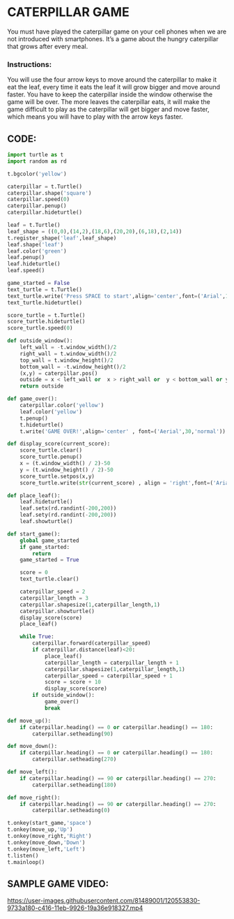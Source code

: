 # CATERPILLAR GAME

You must have played the caterpillar game on your cell phones when we are not introduced with smartphones. It’s a game about the hungry caterpillar that grows after every meal.

### Instructions: 
You will use the four arrow keys to move around the caterpillar to make it eat the leaf, every time it eats the leaf it will grow bigger and move around faster. You have to keep the caterpillar inside the window otherwise the game will be over. The more leaves the caterpillar eats, it will make the game difficult to play as the caterpillar will get bigger and move faster, which means you will have to play with the arrow keys faster.

## CODE:
```python
import turtle as t
import random as rd

t.bgcolor('yellow')

caterpillar = t.Turtle()
caterpillar.shape('square')
caterpillar.speed(0)
caterpillar.penup()
caterpillar.hideturtle()

leaf = t.Turtle()
leaf_shape = ((0,0),(14,2),(18,6),(20,20),(6,18),(2,14))
t.register_shape('leaf',leaf_shape)
leaf.shape('leaf')
leaf.color('green')
leaf.penup()
leaf.hideturtle()
leaf.speed()

game_started = False
text_turtle = t.Turtle()
text_turtle.write('Press SPACE to start',align='center',font=('Arial',16,'bold'))
text_turtle.hideturtle()

score_turtle = t.Turtle()
score_turtle.hideturtle()
score_turtle.speed(0)

def outside_window():
    left_wall = -t.window_width()/2
    right_wall = t.window_width()/2
    top_wall = t.window_height()/2
    bottom_wall = -t.window_height()/2
    (x,y) = caterpillar.pos()
    outside = x < left_wall or  x > right_wall or  y < bottom_wall or y > top_wall
    return outside

def game_over():
    caterpillar.color('yellow')
    leaf.color('yellow')
    t.penup()
    t.hideturtle()
    t.write('GAME OVER!',align='center' , font=('Aerial',30,'normal'))

def display_score(current_score):
    score_turtle.clear()
    score_turtle.penup()
    x = (t.window_width() / 2)-50
    y = (t.window_height() / 2)-50
    score_turtle.setpos(x,y)
    score_turtle.write(str(current_score) , align = 'right',font=('Arial',40,'bold'))

def place_leaf():
    leaf.hideturtle()
    leaf.setx(rd.randint(-200,200))
    leaf.sety(rd.randint(-200,200))
    leaf.showturtle()

def start_game():
    global game_started
    if game_started:
        return
    game_started = True

    score = 0
    text_turtle.clear()

    caterpillar_speed = 2
    caterpillar_length = 3
    caterpillar.shapesize(1,caterpillar_length,1)
    caterpillar.showturtle()
    display_score(score)
    place_leaf()

    while True:
        caterpillar.forward(caterpillar_speed)
        if caterpillar.distance(leaf)<20:
            place_leaf()
            caterpillar_length = caterpillar_length + 1
            caterpillar.shapesize(1,caterpillar_length,1)
            caterpillar_speed = caterpillar_speed + 1
            score = score + 10
            display_score(score)
        if outside_window():
            game_over()
            break

def move_up():
    if caterpillar.heading() == 0 or caterpillar.heading() == 180:
        caterpillar.setheading(90)

def move_down():
    if caterpillar.heading() == 0 or caterpillar.heading() == 180:
        caterpillar.setheading(270)

def move_left():
    if caterpillar.heading() == 90 or caterpillar.heading() == 270:
        caterpillar.setheading(180)

def move_right():
    if caterpillar.heading() == 90 or caterpillar.heading() == 270:
        caterpillar.setheading(0)

t.onkey(start_game,'space')
t.onkey(move_up,'Up')
t.onkey(move_right,'Right')
t.onkey(move_down,'Down')
t.onkey(move_left,'Left')
t.listen()
t.mainloop()
```

## SAMPLE GAME VIDEO:

https://user-images.githubusercontent.com/81489001/120553830-9733a180-c416-11eb-9926-19a36e918327.mp4

